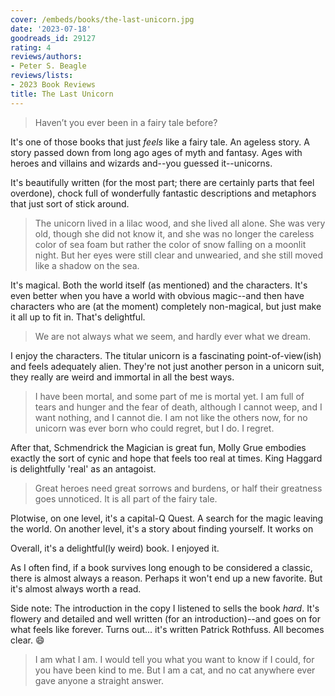```yaml
---
cover: /embeds/books/the-last-unicorn.jpg
date: '2023-07-18'
goodreads_id: 29127
rating: 4
reviews/authors:
- Peter S. Beagle
reviews/lists:
- 2023 Book Reviews
title: The Last Unicorn
---
```

> Haven’t you ever been in a fairy tale before?

It's one of those books that just *feels* like a fairy tale. An ageless story. A story passed down from long ago ages of myth and fantasy. Ages with heroes and villains and wizards and--you guessed it--unicorns. 

<!--more-->

It's beautifully written (for the most part; there are certainly parts that feel overdone), chock full of wonderfully fantastic descriptions and metaphors that just sort of stick around. 

> The unicorn lived in a lilac wood, and she lived all alone. She was very old, though she did not know it, and she was no longer the careless color of sea foam but rather the color of snow falling on a moonlit night. But her eyes were still clear and unwearied, and she still moved like a shadow on the sea.

It's magical. Both the world itself (as mentioned) and the characters. It's even better when you have a world with obvious magic--and then have characters who are (at the moment) completely non-magical, but just make it all up to fit in. That's delightful. 

> We are not always what we seem, and hardly ever what we dream.

I enjoy the characters. The titular unicorn is a fascinating point-of-view(ish) and feels adequately alien. They're not just another person in a unicorn suit, they really are weird and immortal in all the best ways. 

> I have been mortal, and some part of me is mortal yet. I am full of tears and hunger and the fear of death, although I cannot weep, and I want nothing, and I cannot die. I am not like the others now, for no unicorn was ever born who could regret, but I do. I regret.

After that, Schmendrick the Magician is great fun, Molly Grue embodies exactly the sort of cynic and hope that feels too real at times. King Haggard is delightfully 'real' as an antagoist. 

> Great heroes need great sorrows and burdens, or half their greatness goes unnoticed. It is all part of the fairy tale.

Plotwise, on one level, it's a capital-Q Quest. A search for the magic leaving the world. On another level, it's a story about finding yourself. It works on 

Overall, it's a delightful(ly weird) book. I enjoyed it.

As I often find, if a book survives long enough to be considered a classic, there is almost always a reason. Perhaps it won't end up a new favorite. But it's almost always worth a read. 

Side note: The introduction in the copy I listened to sells the book *hard*. It's flowery and detailed and well written (for an introduction)--and goes on for what feels like forever. Turns out... it's written Patrick Rothfuss. All becomes clear. :smile: 

> I am what I am. I would tell you what you want to know if I could, for you have been kind to me. But I am a cat, and no cat anywhere ever gave anyone a straight answer.